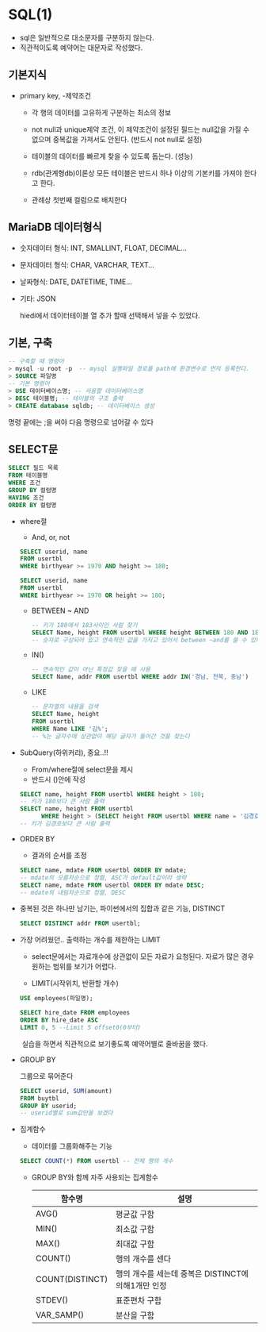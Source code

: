 # SQL(1)

- sql은 일반적으로 대소문자를 구분하지 않는다.
- 직관적이도록 예약어는 대문자로 작성했다. 

## 기본지식

- primary key, -제약조건

  - 각 행의 데이터를 고유하게 구분하는 최소의 정보

  - not null과 unique제약 조건, 이 제약조건이 설정된 필드는 null값을 가질 수 없으며 중복값을 가져서도 안된다. (반드시 not null로 설정)

  - 테이블의 데이터를 빠르게 찾을 수 있도록 돕는다. (성능)

  - rdb(관계형db)이론상 모든 테이블은 반드시 하나 이상의 기본키를 가져야 한다고 한다. 

  - 관례상 첫번째 컬럼으로 배치한다

    

## MariaDB 데이터형식

- 숫자데이터 형식: INT, SMALLINT, FLOAT, DECIMAL...

- 문자데이터 형식: CHAR, VARCHAR, TEXT...

- 날짜형식: DATE, DATETIME, TIME...

- 기타: JSON

  hiedi에서 데이터테이블 열 추가 할때 선택해서 넣을 수 있었다. 

  

## 기본, 구축

~~~ sql
-- 구축할 때 명령어
> mysql -u root -p  -- mysql 실행파일 경로를 path에 환경변수로 먼저 등록한다.
> SOURCE 파일명
-- 기본 명령어
> USE 데이터베이스명; -- 사용할 데이터베이스명
> DESC 테이블명; -- 테이블의 구조 출력
> CREATE database sqldb; -- 데이터베이스 생성

~~~

명령 끝에는 ;을 써야 다음 명령으로 넘어갈 수 있다



## SELECT문

~~~ sql
SELECT 필드 목록
FROM 테이블명
WHERE 조건
GROUP BY 컬럼명
HAVING 조건
ORDER BY 컬럼명
~~~

- where절 

  - And, or, not

  ~~~ sql
  SELECT userid, name
  FROM usertbl
  WHERE birthyear >= 1970 AND height >= 180;
  
  SELECT userid, name
  FROM usertbl
  WHERE birthyear >= 1970 OR height >= 180;
  ~~~

  - BETWEEN ~ AND

    ~~~ sql
    -- 키가 180에서 183사이인 사람 찾기
    SELECT Name, height FROM usertbl WHERE height BETWEEN 180 AND 183;
    -- 숫자로 구성되어 있고 연속적인 값을 가지고 있어서 between ~and를 쓸 수 있다. 	
    ~~~

  - IN()

    ~~~ sql
    -- 연속적인 값이 아닌 특정값 찾을 때 사용
    SELECT Name, addr FROM usertbl WHERE addr IN('경남, 전북, 충남')
    ~~~

  - LIKE

    ~~~ sql 
    -- 문자열의 내용을 검색
    SELECT Name, height
    FROM usertbl
    WHERE Name LIKE '김%';
    -- %는 글자수에 상관없이 해당 글자가 들어간 것을 찾는다
    ~~~

    

- SubQuery(하위커리), 중요..!!

  - From/where절에 select문을 제시
  - 반드시 ()안에 작성

  ~~~ sql
  SELECT name, height FROM usertbl WHERE height > 180;
  -- 키가 180보다 큰 사람 출력
  SELECT name, height FROM usertbl
  		WHERE height > (SELECT height FROM usertbl WHERE name = '김경호')
  -- 키가 김경호보다 큰 사람 출력
  ~~~

- ORDER BY

  - 결과의 순서를 조정

  ~~~ sql
  SELECT name, mdate FROM usertbl ORDER BY mdate;   
  -- mdate의 오름차순으로 정렬, ASC가 default값이라 생략
  SELECT name, mdate FROM usertbl ORDER BY mdate DESC;
  -- mdate의 내림차순으로 정렬, DESC
  ~~~

  

- 중복된 것은 하나만 남기는, 파이썬에서의 집합과 같은 기능, DISTINCT

  ~~~ SQL
  SELECT DISTINCT addr FROM usertbl;
  ~~~

  

- 가장 어려웠던.. 출력하는 개수를 제한하는 LIMIT

  - select문에서는 자료개수에 상관없이 모든 자료가 요청된다. 자료가 많은 경우 원하는 범위를 보기가 어렵다. 

  - LIMIT(시작위치, 반환할 개수)

  ~~~ SQL
  USE employees(파일명);
  
  SELECT hire_date FROM employees 
  ORDER BY hire_date ASC
  LIMIT 0, 5 --Limit 5 offset0(0부터)
  ~~~

  ​	실습을 하면서 직관적으로 보기좋도록 예약어별로 줄바꿈을 했다.
  

- GROUP BY

  그룹으로 묶어준다

  ~~~ sql
  SELECT userid, SUM(amount)
  FROM buytbl
  GROUP BY userid;
  -- userid별로 sum값만을 보겠다
  ~~~



- 집계함수

  - 데이터를 그룹화해주는 기능

  ~~~ sql 
  SELECT COUNT(*) FROM usertbl -- 전체 행의 개수
  ~~~

  - GROUP BY와 함께 자주 사용되는 집계함수

    | 함수명          | 설명                                                |
    | --------------- | --------------------------------------------------- |
    | AVG()           | 평균값 구함                                         |
    | MIN()           | 최소값 구함                                         |
    | MAX()           | 최대값 구함                                         |
    | COUNT()         | 행의 개수를 센다                                    |
    | COUNT(DISTINCT) | 행의 개수를 세는데 중복은 DISTINCT에 의해1개만 인정 |
    | STDEV()         | 표준편차 구함                                       |
    | VAR_SAMP()      | 분산을 구함                                         |

    

